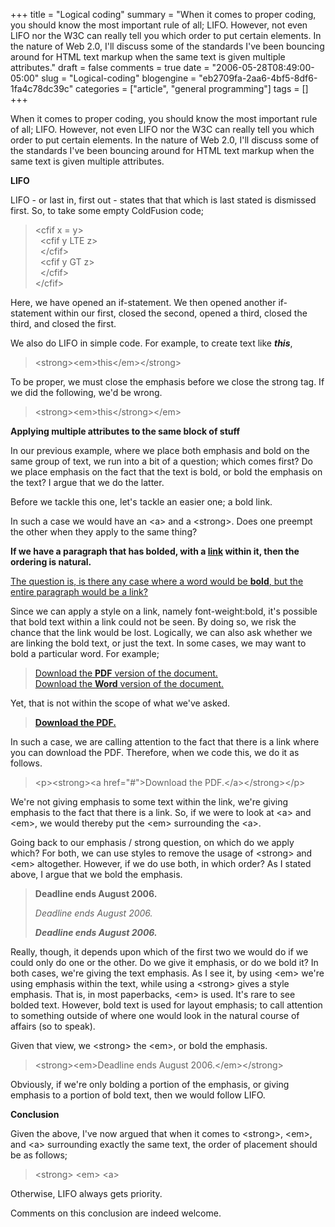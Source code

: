 +++
title = "Logical coding"
summary = "When it comes to proper coding, you should know the most important rule of all; LIFO. However, not even LIFO nor the W3C can really tell you which order to put certain elements. In the nature of Web 2.0, I'll discuss some of the standards I've been bouncing around for HTML text markup when the same text is given multiple attributes."
draft = false
comments = true
date = "2006-05-28T08:49:00-05:00"
slug = "Logical-coding"
blogengine = "eb2709fa-2aa6-4bf5-8df6-1fa4c78dc39c"
categories = ["article", "general programming"]
tags = []
+++

<p>
When it comes to proper coding, you should know the most important rule of all; LIFO. However, not even LIFO nor the W3C can really tell you which order to put certain elements. In the nature of Web 2.0, I&#39;ll discuss some of the standards I&#39;ve been bouncing around for HTML text markup when the same text is given multiple attributes.
</p>
<!--more--><!--adsense-->
<p>
<strong>LIFO</strong>
</p>
<p>
LIFO - or last in, first out - states that that which is last stated is dismissed first. So, to take some empty ColdFusion code;
</p>
<blockquote>
	<p>
	&lt;cfif x = y&gt;<br />
	&nbsp;&nbsp;&lt;cfif y LTE z&gt;<br />
	&nbsp;&nbsp;&lt;/cfif&gt;<br />
	&nbsp;&nbsp;&lt;cfif y GT z&gt;<br />
	&nbsp;&nbsp;&lt;/cfif&gt;<br />
	&lt;/cfif&gt;
	</p>
</blockquote>
<p>
Here, we have opened an if-statement. We then opened another if-statement within our first, closed the second, opened a third, closed the third, and closed the first.
</p>
<p>
We also do LIFO in simple code. For example, to create text like <strong><em>this</em></strong>,
</p>
<blockquote>
	<p>
	&lt;strong&gt;&lt;em&gt;this&lt;/em&gt;&lt;/strong&gt;
	</p>
</blockquote>
<p>
To be proper, we must close the emphasis before we close the strong tag. If we did the following, we&#39;d be wrong. 
</p>
<blockquote>
	<p>
	&lt;strong&gt;&lt;em&gt;this&lt;/strong&gt;&lt;/em&gt;
	</p>
</blockquote>
<p>
<strong>Applying multiple attributes to the same block of stuff</strong>
</p>
<p>
In our previous example, where we place both emphasis and bold on the same group of text, we run into a bit of a question; which comes first? Do we place emphasis on the fact that the text is bold, or bold the emphasis on the text? I argue that we do the latter. 
</p>
<p>
Before we tackle this one, let&#39;s tackle an easier one; a bold link.
</p>
<p>
In such a case we would have an &lt;a&gt; and a &lt;strong&gt;. Does one preempt the other when they apply to the same thing?
</p>
<p>
<strong>If we have a paragraph that has bolded, with a <a href="#">link</a> within it, then the ordering is natural.</strong>
</p>
<p>
<a href="#">The question is, is there any case where a word would be <strong>bold</strong>, but the entire paragraph would be a link?</a>
</p>
<p>
Since we can apply a style on a link, namely font-weight:bold, it&#39;s possible that bold text within a link could not be seen. By doing so, we risk the chance that the link would be lost. Logically, we can also ask whether we are linking the bold text, or just the text. In some cases, we may want to bold a particular word. For example;
</p>
<blockquote>
	<p>
	<a href="#">Download the <strong>PDF</strong> version of the document.</a><br />
	<a href="#">Download the <strong>Word</strong> version of the document.</a>
	</p>
</blockquote>
<p>
Yet, that is not within the scope of what we&#39;ve asked.
</p>
<blockquote>
	<p>
	<strong><a href="#">Download the PDF.</a></strong>
	</p>
</blockquote>
<p>
In such a case, we are calling attention to the fact that there is a link where you can download the PDF. Therefore, when we code this, we do it as follows.
</p>
<blockquote>
	<p>
	&lt;p&gt;&lt;strong&gt;&lt;a href=&quot;#&quot;&gt;Download the PDF.&lt;/a&gt;&lt;/strong&gt;&lt;/p&gt;
	</p>
</blockquote>
<p>
We&#39;re not giving emphasis to some text within the link, we&#39;re giving emphasis to the fact that there is a link. So, if we were to look at &lt;a&gt; and &lt;em&gt;, we would thereby put the &lt;em&gt; surrounding the &lt;a&gt;. 
</p>
<p>
Going back to our emphasis / strong question, on which do we apply which? For both, we can use styles to remove the usage of &lt;strong&gt; and &lt;em&gt; altogether. However, if we do use both, in which order? As I stated above, I argue that we bold the emphasis.
</p>
<blockquote>
	<p>
	<strong>Deadline ends August 2006.</strong>
	</p>
	<p>
	<em>Deadline ends August 2006.</em>
	</p>
	<p>
	<strong><em>Deadline ends August 2006.</em></strong>
	</p>
</blockquote>
<p>
Really, though, it depends upon which of the first two we would do if we could only do one or the other. Do we give it emphasis, or do we bold it? In both cases, we&#39;re giving the text emphasis. As I see it, by using &lt;em&gt; we&#39;re using emphasis within the text, while using a &lt;strong&gt; gives a style emphasis. That is, in most paperbacks, &lt;em&gt; is used. It&#39;s rare to see bolded text. However, bold text is used for layout emphasis; to call attention to something outside of where one would look in the natural course of affairs (so to speak).
</p>
<p>
Given that view, we &lt;strong&gt; the &lt;em&gt;, or bold the emphasis. 
</p>
<blockquote>
	<p>
	&lt;strong&gt;&lt;em&gt;Deadline ends August 2006.&lt;/em&gt;&lt;/strong&gt;
	</p>
</blockquote>
<p>
Obviously, if we&#39;re only bolding a portion of the emphasis, or giving emphasis to a portion of bold text, then we would follow LIFO.
</p>
<p>
<strong>Conclusion</strong>
</p>
<p>
Given the above, I&#39;ve now argued that when it comes to &lt;strong&gt;, &lt;em&gt;, and &lt;a&gt; surrounding exactly the same text, the order of placement should be as follows;
</p>
<blockquote>
	<p>
	&lt;strong&gt; &lt;em&gt; &lt;a&gt;
	</p>
</blockquote>
<p>
Otherwise, LIFO always gets priority. 
</p>
<p>
Comments on this conclusion are indeed welcome.
</p>

